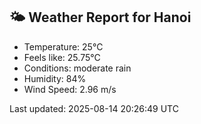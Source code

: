 <!-- WEATHER-START -->
## 🌤 Weather Report for Hanoi

- Temperature: 25°C
- Feels like: 25.75°C
- Conditions: moderate rain
- Humidity: 84%
- Wind Speed: 2.96 m/s

Last updated: 2025-08-14 20:26:49 UTC
<!-- WEATHER-END -->
